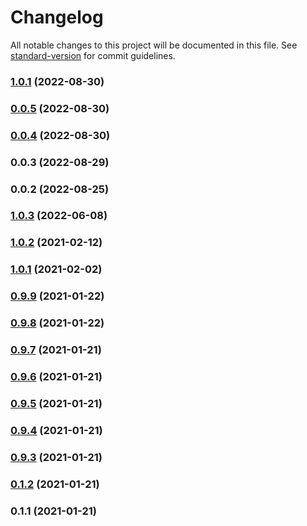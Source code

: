 # Changelog

All notable changes to this project will be documented in this file. See [standard-version](https://github.com/conventional-changelog/standard-version) for commit guidelines.

### [1.0.1](https://github.com/ar-insoft/raportowanie-prac-organizacji/compare/v0.0.5...v1.0.1) (2022-08-30)

### [0.0.5](https://github.com/ar-insoft/raportowanie-prac-organizacji/compare/v0.0.4...v0.0.5) (2022-08-30)

### [0.0.4](https://github.com/ar-insoft/raportowanie-prac-organizacji/compare/v0.0.3...v0.0.4) (2022-08-30)

### 0.0.3 (2022-08-29)

### 0.0.2 (2022-08-25)

### [1.0.3](https://github.com/ar-insoft/raportowanie-zakonczonych-prac/compare/v1.0.2...v1.0.3) (2022-06-08)

### [1.0.2](https://github.com/ar-insoft/raportowanie-zakonczonych-prac/compare/v1.0.1...v1.0.2) (2021-02-12)

### [1.0.1](https://github.com/ar-insoft/raportowanie-zakonczonych-prac/compare/v0.9.9...v1.0.1) (2021-02-02)

### [0.9.9](https://github.com/ar-insoft/raportowanie-zakonczonych-prac/compare/v0.9.8...v0.9.9) (2021-01-22)

### [0.9.8](https://github.com/ar-insoft/raportowanie-zakonczonych-prac/compare/v0.9.7...v0.9.8) (2021-01-22)

### [0.9.7](https://github.com/ar-insoft/raportowanie-zakonczonych-prac/compare/v0.9.6...v0.9.7) (2021-01-21)

### [0.9.6](https://github.com/ar-insoft/raportowanie-zakonczonych-prac/compare/v0.9.5...v0.9.6) (2021-01-21)

### [0.9.5](https://github.com/ar-insoft/raportowanie-zakonczonych-prac/compare/v0.9.4...v0.9.5) (2021-01-21)

### [0.9.4](https://github.com/ar-insoft/raportowanie-zakonczonych-prac/compare/v0.9.3...v0.9.4) (2021-01-21)

### [0.9.3](https://github.com/ar-insoft/raportowanie-zakonczonych-prac/compare/v0.1.2...v0.9.3) (2021-01-21)

### [0.1.2](https://github.com/ar-insoft/raportowanie-zakonczonych-prac/compare/v0.1.1...v0.1.2) (2021-01-21)

### 0.1.1 (2021-01-21)
